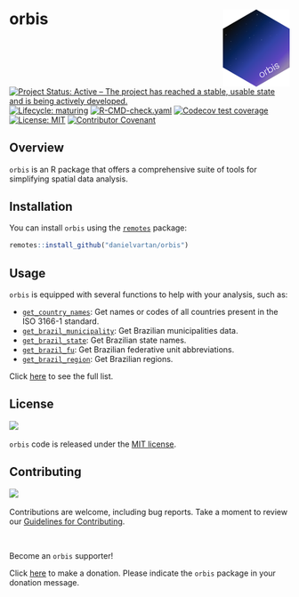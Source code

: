 # orbis <a href = "https://danielvartan.github.io/brandr/"><img src = "man/figures/logo.png" align="right" width="120" /></a>

<!-- quarto render -->

<!-- badges: start -->
[![Project Status: Active – The project has reached a stable, usable
state and is being actively
developed.](https://img.shields.io/badge/Repo%20Status-Active-10D810.svg)](https://www.repostatus.org/#active)
[![Lifecycle:
maturing](https://img.shields.io/badge/lifecycle-maturing-blue.svg)](https://lifecycle.r-lib.org/articles/stages.html#maturing)
[![R-CMD-check.yaml](https://github.com/danielvartan/orbis/actions/workflows/check-standard.yaml/badge.svg)](https://github.com/danielvartan/orbis/actions/workflows/check-standard.yaml)
[![Codecov test
coverage](https://codecov.io/gh/danielvartan/orbis/branch/main/graph/badge.svg)](https://app.codecov.io/gh/danielvartan/orbis?branch=main)
[![License:
MIT](https://img.shields.io/badge/License-MIT-10D810.svg)](https://choosealicense.com/licenses/mit/)
[![Contributor
Covenant](https://img.shields.io/badge/Contributor%20Covenant-2.1-4baaaa.svg)](https://www.contributor-covenant.org/version/2/1/code_of_conduct/)
<!-- badges: end -->

## Overview

`orbis` is an R package that offers a comprehensive suite of tools for
simplifying spatial data analysis.

## Installation

You can install `orbis` using the
[`remotes`](https://github.com/r-lib/remotes) package:

``` r
remotes::install_github("danielvartan/orbis")
```

## Usage

`orbis` is equipped with several functions to help with your analysis,
such as:

- [`get_country_names`](https://danielvartan.github.io/orbis/reference/get_country_names.html):
  Get names or codes of all countries present in the ISO 3166-1
  standard.
- [`get_brazil_municipality`](https://danielvartan.github.io/orbis/reference/get_brazil_municipality.html):
  Get Brazilian municipalities data.
- [`get_brazil_state`](https://danielvartan.github.io/orbis/reference/get_brazil_state.html):
  Get Brazilian state names.
- [`get_brazil_fu`](https://danielvartan.github.io/orbis/reference/get_brazil_fu.html):
  Get Brazilian federative unit abbreviations.
- [`get_brazil_region`](https://danielvartan.github.io/orbis/reference/get_brazil_region.html):
  Get Brazilian regions.

Click [here](https://danielvartan.github.io/orbis/) to see the full
list.

## License

[![](https://img.shields.io/badge/License-MIT-10D810.svg)](https://choosealicense.com/licenses/mit/)

`orbis` code is released under the [MIT
license](https://opensource.org/license/mit).

## Contributing

[![](https://img.shields.io/badge/Contributor%20Covenant-2.1-4baaaa.svg)](https://www.contributor-covenant.org/version/2/1/code_of_conduct/)

Contributions are welcome, including bug reports. Take a moment to
review our [Guidelines for
Contributing](https://danielvartan.github.io/orbis/CONTRIBUTING.html).

<br>

Become an `orbis` supporter!

Click [here](https://github.com/sponsors/danielvartan) to make a
donation. Please indicate the `orbis` package in your donation message.
